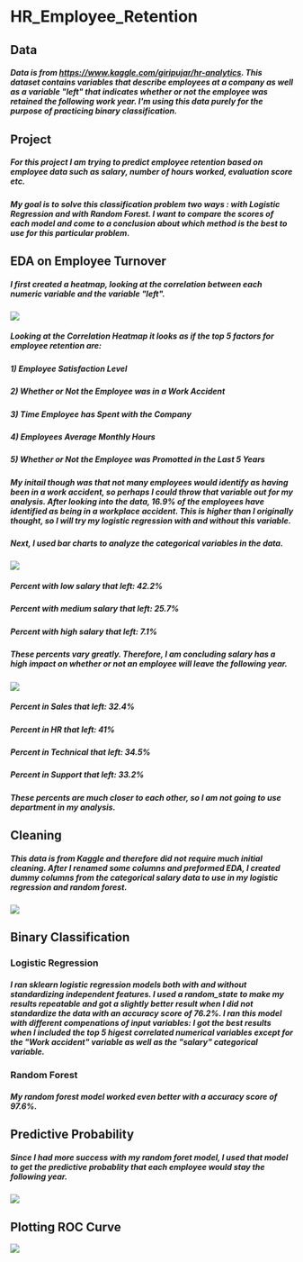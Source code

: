 # HR_Employee_Retention



## Data
##### Data is from https://www.kaggle.com/giripujar/hr-analytics. This dataset contains variables that describe employees at a company as well as a variable "left" that indicates whether or not the employee was retained the following work year. I'm using this data purely for the purpose of practicing binary classification.



## Project
##### For this project I am trying to predict employee retention based on employee data such as salary, number of hours worked, evaluation score etc.
##### My goal is to solve this classification problem two ways : with Logistic Regression and with Random Forest. I want to compare the scores of each model and come to a conclusion about which method is the best to use for this particular problem.



## EDA on Employee Turnover
##### I first created a heatmap, looking at the correlation between each numeric variable and the variable "left". 

![](https://github.com/savyrosea/HR_Employee_Retention/blob/main/pictures/heatmap.PNG)

##### Looking at the Correlation Heatmap it looks as if the top 5 factors for employee retention are: 

##### 1) Employee Satisfaction Level

##### 2) Whether or Not the Employee was in a Work Accident

##### 3) Time Employee has Spent with the Company

##### 4) Employees Average Monthly Hours

##### 5) Whether or Not the Employee was Promotted in the Last 5 Years

##### My initail though was that not many employees would identify as having been in a work accident, so perhaps I could throw that variable out for my analysis. After looking into the data, 16.9% of the employees have identified as being in a workplace accident. This is higher than I originally thought, so I will try my logistic regression with and without this variable.

##### Next, I used bar charts to analyze the categorical variables in the data.

![](https://github.com/savyrosea/HR_Employee_Retention/blob/main/pictures/salary_bar.PNG)

##### Percent with low salary that left: 42.2%

##### Percent with medium salary that left: 25.7%

##### Percent with high salary that left: 7.1%

##### These percents vary greatly. Therefore, I am concluding salary has a high impact on whether or not an employee will leave the following year.

![](https://github.com/savyrosea/HR_Employee_Retention/blob/main/pictures/bar_department.PNG)

##### Percent in Sales that left: 32.4%

##### Percent in HR that left: 41%

##### Percent in Technical that left: 34.5%

##### Percent in Support that left: 33.2%

##### These percents are much closer to each other, so I am not going to use department in my analysis.



## Cleaning
##### This data is from Kaggle and therefore did not require much initial cleaning. After I renamed some columns and preformed EDA, I created dummy columns from the categorical salary data to use in my logistic regression and random forest.
![](https://github.com/savyrosea/HR_Employee_Retention/blob/main/pictures/dummy_var.PNG)



## Binary Classification

### Logistic Regression

##### I ran sklearn logistic regression models both with and without standardizing independent features. I used a random_state to make my results repeatable and got a slightly better result when I did not standardize the data with an accuracy score of 76.2%. I ran this model with different compenations of input variables: I got the best results when I included the top 5 higest correlated numerical variables except for the "Work accident" variable as well as the "salary" categorical variable.

### Random Forest

##### My random forest model worked even better with a accuracy score of 97.6%.


## Predictive Probability

##### Since I had more success with my random foret model, I used that model to get the predictive probablity that each employee would stay the following year.

![](https://github.com/savyrosea/HR_Employee_Retention/blob/main/pictures/percents.PNG)

## Plotting ROC Curve
![](https://github.com/savyrosea/HR_Employee_Retention/blob/main/pictures/ROC.PNG)
